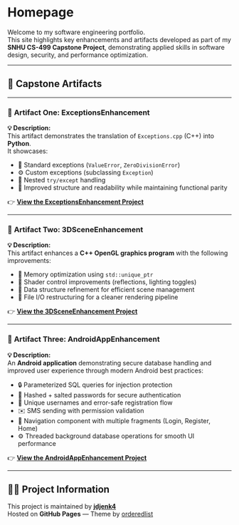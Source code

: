 # Homepage

Welcome to my software engineering portfolio.  
This site highlights key enhancements and artifacts developed as part of my **SNHU CS-499 Capstone Project**, demonstrating applied skills in software design, security, and performance optimization.

---

## 🧠 Capstone Artifacts

---

### 🧩 **Artifact One: ExceptionsEnhancement**

**💡 Description:**  
This artifact demonstrates the translation of `Exceptions.cpp` (C++) into **Python**.  
It showcases:

- 🧱 Standard exceptions (`ValueError`, `ZeroDivisionError`)  
- ⚙️ Custom exceptions (subclassing `Exception`)  
- 🔁 Nested `try/except` handling  
- 🧾 Improved structure and readability while maintaining functional parity  

👉 **[View the ExceptionsEnhancement Project](https://github.com/jdjenk4/jenkinsjordan.github.io/tree/branch-one/ExceptionsEnhancement)**

---

### 🧱 **Artifact Two: 3DSceneEnhancement**

**💡 Description:**  
This artifact enhances a **C++ OpenGL graphics program** with the following improvements:

- 💾 Memory optimization using `std::unique_ptr`  
- 🌟 Shader control improvements (reflections, lighting toggles)  
- 🧮 Data structure refinement for efficient scene management  
- 🧰 File I/O restructuring for a cleaner rendering pipeline  

👉 **[View the 3DSceneEnhancement Project](https://github.com/jdjenk4/jenkinsjordan.github.io/tree/branch-two/3DSceneEnhancement)**

---

### 📱 **Artifact Three: AndroidAppEnhancement**

**💡 Description:**  
An **Android application** demonstrating secure database handling and improved user experience through modern Android best practices:

- 🔒 Parameterized SQL queries for injection protection  
- 🔑 Hashed + salted passwords for secure authentication  
- 👥 Unique usernames and error-safe registration flow  
- ✉️ SMS sending with permission validation  
- 🧭 Navigation component with multiple fragments (Login, Register, Home)  
- ⚙️ Threaded background database operations for smooth UI performance  

👉 **[View the AndroidAppEnhancement Project](https://github.com/jdjenk4/jenkinsjordan.github.io/tree/branch-three/AndroidAppEnhancement)**

---

## 👨‍💻 Project Information

This project is maintained by **[jdjenk4](https://github.com/jdjenk4)**  
Hosted on **GitHub Pages** — Theme by [orderedlist](https://github.com/orderedlist)

